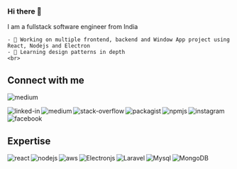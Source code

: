 ### Hi there 👋

  I am a fullstack software engineer from India

    - 🔭 Working on multiple frontend, backend and Window App project using React, Nodejs and Electron
    - 🌱 Learning design patterns in depth
    <br>

## Connect with me

 ![medium](https://img.shields.io/badge/Medium-12100E?style=for-the-badge&logo=medium&logoColor=white)

  [<img align="left" alt="linked-in" src="[https://img.shields.io/badge/linkedin-%230077B5.svg?&style=for-the-badge&logo=linkedin&logoColor=white](https://img.shields.io/badge/linkedin-%230077B5.svg?&style=for-the-badge&logo=linkedin&logoColor=white)" />]([https://in.linkedin.com/in/lb-madesia-890b021a1](https://in.linkedin.com/in/lb-madesia-890b021a1))

  [<img align="left" alt="medium" src="[https://img.shields.io/badge/Medium-12100E?style=for-the-badge&logo=medium&logoColor=white]([https://img.shields.io/badge/medium-%2312100E.svg?&style=for-the-badge&logo=medium&logoColor=white](https://img.shields.io/badge/Medium-12100E?style=for-the-badge&logo=medium&logoColor=white))" />]([https://medium.com/@lalbabumadesia2](https://medium.com/@lalbabumadesia2))

  [<img align="left" alt="stack-overflow" src="[https://img.shields.io/badge/stack%20overflow-FE7A16?logo=stack-overflow&logoColor=white&style=for-the-badge](https://img.shields.io/badge/stack%20overflow-FE7A16?logo=stack-overflow&logoColor=white&style=for-the-badge)" />]([https://stackoverflow.com/users/22148493/lb-madesia?tab=profile](https://stackoverflow.com/users/22148493/lb-madesia?tab=profile))


  [<img align="left" alt="packagist" src="[https://img.shields.io/packagist/l/:user/:repo?&style=for-the-badge&logo=medium&logoColor=white](https://img.shields.io/packagist/l/:user/:repo?&style=for-the-badge&logo=medium&logoColor=white)" />]([https://packagist.org/users/lbmadesia/packages/](https://packagist.org/users/lbmadesia/packages/))

  [<img align="left" alt="npmjs" src="[https://img.shields.io/clearlydefined/score/:type/:provider/:namespace/:name/:revision](https://img.shields.io/clearlydefined/score/:type/:provider/:namespace/:name/:revision)" />]([https://www.npmjs.com/~lbmadesia](https://www.npmjs.com/~lbmadesia))

  [<img align="left" alt="instagram" src="[https://img.shields.io/instagram/l/:user/:repo?&style=for-the-badge&logo=medium&logoColor=white](https://img.shields.io/instagram/l/:user/:repo?&style=for-the-badge&logo=medium&logoColor=white)" />]([https://www.instagram.com/lbmadesia](https://www.instagram.com/lbmadesia))

[<img align="left" alt="facebook" src="[https://img.shields.io/badge/facebook-%231877F2.svg?&style=for-the-badge&logo=facebook&logoColor=white](https://img.shields.io/badge/facebook-%231877F2.svg?&style=for-the-badge&logo=facebook&logoColor=white)" />]([https://www.facebook.com/profile.php?id=100012726150335](https://www.facebook.com/profile.php?id=100012726150335))


  

<br>
<br>

## Expertise
  <img align="left" alt="react" src="[https://img.shields.io/badge/react%20-%2320232a.svg?&style=for-the-badge&logo=react&logoColor=%2361DAFB](https://img.shields.io/badge/react%20-%2320232a.svg?&style=for-the-badge&logo=react&logoColor=%2361DAFB)" />

  <img align="left" alt="nodejs" src="[https://img.shields.io/badge/node.js%20-%2343853D.svg?&style=for-the-badge&logo=node.js&logoColor=white](https://img.shields.io/badge/node.js%20-%2343853D.svg?&style=for-the-badge&logo=node.js&logoColor=white)" />

  <img align="left" alt="aws" src="[https://img.shields.io/badge/Amazon%20AWS-%23232F3E?logo=amazon-aws&logoColor=white&style=for-the-badge](https://img.shields.io/badge/Amazon%20AWS-%23232F3E?logo=amazon-aws&logoColor=white&style=for-the-badge)" />

  <img align="left" alt="Electronjs" src="[https://img.shields.io/badge/postgres-%23316192.svg?&style=for-the-badge&logo=postgresql&logoColor=white](https://img.shields.io/badge/postgres-%23316192.svg?&style=for-the-badge&logo=postgresql&logoColor=white)" />

  <img align="left" alt="Laravel" src="[https://img.shields.io/badge/Android-3DDC84?logo=android&logoColor=white&style=for-the-badge](https://img.shields.io/badge/Android-3DDC84?logo=android&logoColor=white&style=for-the-badge)" />

  <img align="left" alt="Mysql" src="[https://img.shields.io/badge/spring%20-%236DB33F.svg?&style=for-the-badge&logo=spring&logoColor=white](https://img.shields.io/badge/spring%20-%236DB33F.svg?&style=for-the-badge&logo=spring&logoColor=white)" />

  <img align="left" alt="MongoDB" src="[https://img.shields.io/badge/spring%20-%236DB33F.svg?&style=for-the-badge&logo=spring&logoColor=white](https://img.shields.io/badge/spring%20-%236DB33F.svg?&style=for-the-badge&logo=spring&logoColor=white)" />

<br>
<br>
